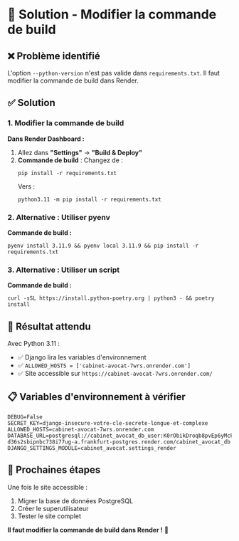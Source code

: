 # 🔧 Solution - Modifier la commande de build

## ❌ Problème identifié
L'option `--python-version` n'est pas valide dans `requirements.txt`. Il faut modifier la commande de build dans Render.

## ✅ Solution

### 1. Modifier la commande de build
**Dans Render Dashboard :**
1. Allez dans **"Settings"** → **"Build & Deploy"**
2. **Commande de build** : Changez de :
   ```
   pip install -r requirements.txt
   ```
   Vers :
   ```
   python3.11 -m pip install -r requirements.txt
   ```

### 2. Alternative : Utiliser pyenv
**Commande de build :**
```
pyenv install 3.11.9 && pyenv local 3.11.9 && pip install -r requirements.txt
```

### 3. Alternative : Utiliser un script
**Commande de build :**
```
curl -sSL https://install.python-poetry.org | python3 - && poetry install
```

## 🎯 Résultat attendu
Avec Python 3.11 :
- ✅ Django lira les variables d'environnement
- ✅ `ALLOWED_HOSTS = ['cabinet-avocat-7wrs.onrender.com']`
- ✅ Site accessible sur `https://cabinet-avocat-7wrs.onrender.com/`

## 📋 Variables d'environnement à vérifier
```
DEBUG=False
SECRET_KEY=django-insecure-votre-cle-secrete-longue-et-complexe
ALLOWED_HOSTS=cabinet-avocat-7wrs.onrender.com
DATABASE_URL=postgresql://cabinet_avocat_db_user:K0rObikDroqb8pvEp6yMcFGrfBrAF8bm@dpg-d36s2sbipnbc738i77ug-a.frankfurt-postgres.render.com/cabinet_avocat_db
DJANGO_SETTINGS_MODULE=cabinet_avocat.settings_render
```

## 🚀 Prochaines étapes
Une fois le site accessible :
1. Migrer la base de données PostgreSQL
2. Créer le superutilisateur
3. Tester le site complet

**Il faut modifier la commande de build dans Render !** 🎯
